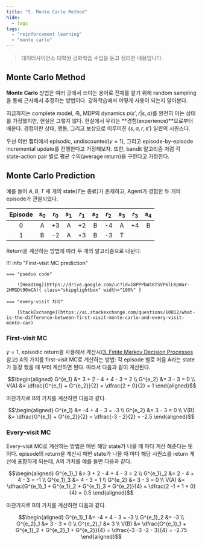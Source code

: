```yaml
---
title: "5. Monte Carlo Method"
hide:
  - tags
tags:
  - "reinforcement learning"
  - "monte carlo"
---
```


> 데이터사이언스 대학원 강화학습 수업을 듣고 정리한 내용입니다.

## Monte Carlo Method

**Monte Carlo** 방법은 여러 곳에서 쓰이는 용어로 전체를 알기 위해 random sampling을 통해 근사해서 추정하는 방법이다. 강화학습에서 어떻게 사용이 되는지 알아본다.

지금까지는 complete model, 즉, MDP의 dynamics $p(s', r \vert s, a)$를 완전히 아는 상태를 가정했지만, 현실은 그렇지 않다. 현실에서 우리는 **경험(experience)**으로부터 배운다. 경험이란 상태, 행동, 그리고 보상으로 이루어진 $\lbrace s, a, r, s' \rbrace$ 일련의 시퀀스다. 

우선 이번 챕터에서 episodic, undiscounted($\gamma = 1$), 그리고 episode-by-episode incremental update를 진행한다고 가정해보자. 또한, bandit 알고리즘 처럼 각 state-action pair 별로 평균 수익(average return)을 구한다고 가정한다.

## Monte Carlo Prediction

예를 들어 $A, B, T$ 세 개의 state($T$는 종료)가 존재하고, Agent가 경험한 두 개의 episode가 관찰되었다. 

| Episode | $s_0$ | $r_0$ | $s_1$ | $r_1$ | $s_2$ | $r_2$ | $s_3$ | $r_3$ | $s_4$ |
|:-:|:-:|:-:|:-:|:-:|:-:|:-:|:-:|:-:|:-:|
| 0 | A | +3 | A | +2 | B | -4 | A | +4 | B | -3 | T |
| 1 | B | -2 | A | +3 | B | -3 | T |   |   |   |   |

Return을 계산하는 방법에 따라 두 개의 알고리즘으로 나뉜다.   

!!! info "First-visit MC prediction"

    === "pseduo code"
        
        ![HeadImg](https://drive.google.com/uc?id=18PPPbW18TSVP6lLKpWar-2HMGDt90mCA){ class="skipglightbox" width="100%" }

    === "every-visit 차이" 
    
        [StackExchange](https://ai.stackexchange.com/questions/10812/what-is-the-difference-between-first-visit-monte-carlo-and-every-visit-monte-car)

### First-visit MC

$\gamma = 1$, episodic return을 사용해서 계산시([3. Finite Markov Decision Processes](../chapter3/#reward-hypothesis) 참고) A의 가치를 first-visit MC로 계산하는 방법: 각 episode 별로 처음 A라는 state가 등장 했을 때 부터 계산하면 된다. 따라서 다음과 같이 계산된다.

$$\begin{aligned} 
G^{e_1} &= 3 + 2 - 4 + 4 - 3 = 2 \\
G^{e_2} &= 3 - 3 = 0 \\
V(A) &= \dfrac{G^{e_1} + G^{e_2}}{2} = \dfrac{2 + 0}{2} = 1
\end{aligned}$$

마찬가지로 B의 가치를 계산하면 다음과 같다.

$$\begin{aligned} 
G^{e_1} &= -4 + 4 - 3 = -3 \\
G^{e_2} &= 3 - 3 = 0 \\
V(B) &= \dfrac{G^{e_1} + G^{e_2}}{2} = \dfrac{-3 - 2}{2} = -2.5
\end{aligned}$$

### Every-visit MC

Every-visit MC로 계산하는 방법은 매번 해당 state가 나올 때 마다 계산 해준다는 뜻이다. episode의 return을 계산시 매번 state가 나올 때 마다 해당 시퀀스를 return 계산에 포함하게 되는데, A의 가치를 예를 들면 다음과 같다.

$$\begin{aligned} 
G^{e_1}_1 &= 3 + 2 - 4 + 4 - 3 = 2 \\
G^{e_1}_2 &= 2 - 4 + 4 - 3 = -1 \\
G^{e_1}_3 &= 4 - 3 = 1 \\
G^{e_2} &= 3 - 3 = 0 \\
V(A) &= \dfrac{G^{e_1}_1 + G^{e_1}_2 + G^{e_1}_3 + G^{e_2}}{4} = \dfrac{2 -1 + 1 + 0}{4} = 0.5
\end{aligned}$$

마찬가지로 B의 가치를 계산하면 다음과 같다.

$$\begin{aligned} 
G^{e_1}_1 &= -4 + 4 - 3 = -3 \\
G^{e_1}_2 &= -3 \\
G^{e_2}_1 &= 3 - 3 = 0 \\
G^{e_2}_1 &= 3 \\
V(B) &= \dfrac{G^{e_1}_1 + G^{e_1}_2 + G^{e_2}_1 + G^{e_2}}{4} = \dfrac{-3 -3 -2 - 3}{4} = -2.75
\end{aligned}$$
